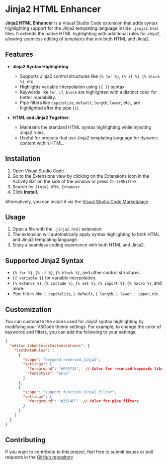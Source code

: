 # Jinja2 HTML Enhancer

**Jinja2 HTML Enhancer** is a Visual Studio Code extension that adds syntax highlighting support for the Jinja2 templating language inside `.jinja2.html` files. It extends the native HTML highlighting with additional rules for Jinja2, allowing seamless editing of templates that mix both HTML and Jinja2.

## Features

- **Jinja2 Syntax Highlighting**:
  - Supports Jinja2 control structures like `{% for %}`, `{% if %}`, `{% block %}`, etc.
  - Highlights variable interpolation using `{{ }}` syntax.
  - Keywords like `for`, `if`, `block` are highlighted with a distinct color for better readability.
  - Pipe filters like `capitalize`, `default`, `length`, `lower`, etc., are highlighted after the pipe (`|`).

- **HTML and Jinja2 Together**:
  - Maintains the standard HTML syntax highlighting while injecting Jinja2 rules.
  - Useful for projects that use Jinja2 templating language for dynamic content within HTML.

## Installation

1. Open Visual Studio Code.
2. Go to the Extensions view by clicking on the Extensions icon in the Activity Bar on the side of the window or press `Ctrl+Shift+X`.
3. Search for `Jinja2 HTML Enhancer`.
4. Click **Install**.

Alternatively, you can install it via the [Visual Studio Code Marketplace](https://marketplace.visualstudio.com/).

## Usage

1. Open a file with the `.jinja2.html` extension.
2. The extension will automatically apply syntax highlighting to both HTML and Jinja2 templating language.
3. Enjoy a seamless coding experience with both HTML and Jinja2.

## Supported Jinja2 Syntax

- `{% for %}`, `{% if %}`, `{% block %}`, and other control structures.
- `{{ variable }}` for variable interpolation.
- `{% extends %}`, `{% include %}`, `{% set %}`, `{% import %}`, `{% macro %}`, and more.
- Pipe filters like `| capitalize`, `| default`, `| length`, `| lower`, `| upper`, etc.

## Customization

You can customize the colors used for Jinja2 syntax highlighting by modifying your VSCode theme settings. For example, to change the color of keywords and filters, you can add the following to your settings:

```json
{
  "editor.tokenColorCustomizations": {
    "textMateRules": [
      {
        "scope": "keyword.reserved.jinja2",
        "settings": {
          "foreground": "#FF5733",  // Color for reserved keywords like 'for', 'if', etc.
          "fontStyle": "bold"
        }
      },
      {
        "scope": "support.function.jinja2.filter",
        "settings": {
          "foreground": "#33C4FF"  // Color for pipe filters
        }
      }
    ]
  }
}
```

## Contributing

If you want to contribute to this project, feel free to submit issues or pull requests in the [GitHub repository]()